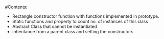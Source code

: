 #Contents:
- Rectangle constructor function with functions implemented in prototype.
- Static functions and property to count no. of instances of this class
- Abstract Class that cannot be instantiated
- inheritance from a parent class and setting the constructors
